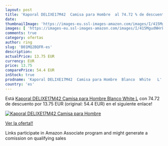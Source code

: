 ```yaml
---
layout: post
title: 'Kaporal DELIXE17M42  Camisa para Hombre  al 74.72 % de descuento'
date: 
thumbnailImage: 'https://images-eu.ssl-images-amazon.com/images/I/415MgudNHrL._SL200_.jpg'
images: [ 'https://images-eu.ssl-images-amazon.com/images/I/415MgudNHrL._SL200_.jpg' ]
comments: true
category: ofertas
author: ring
slug: 'B01MQ2BQFR-es'
description:
actualPrice: 13.75 EUR
currency: EUR
price: 13.75
comparePrice: 54.4 EUR
inStock: true
prodname: 'Kaporal DELIXE17M42  Camisa para Hombre  Blanco  White   L'
country: 'es'
---
```


Está [Kaporal DELIXE17M42  Camisa para Hombre  Blanco  White   L](https://www.amazon.es/dp/B01MQ2BQFR/?tag=tolees-21) con 74.72 de descuento por 13.75 EUR (original: 54.4 EUR) en el siguiente enlace!

[![Kaporal DELIXE17M42  Camisa para Hombre ](https://images-eu.ssl-images-amazon.com/images/I/415MgudNHrL._SL200_.jpg)](https://www.amazon.es/dp/B01MQ2BQFR/?tag=tolees-21)

[Ver la oferta!!](https://www.amazon.es/dp/B01MQ2BQFR/?tag=tolees-21)

Links participate in Amazon Associate program and might generate a comission on qualifying sales


